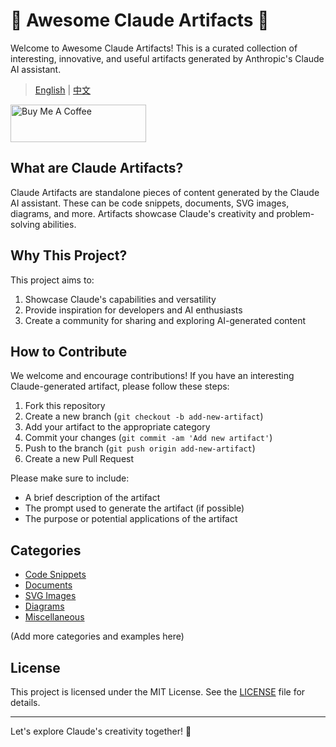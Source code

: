 # 👋 Awesome Claude Artifacts 🌟

Welcome to Awesome Claude Artifacts! This is a curated collection of interesting, innovative, and useful artifacts generated by Anthropic's Claude AI assistant.


> [English](https://github.com/NVO-2021/awesome-claude-artifacts) |  [中文](README-CN.md)

<a href="https://www.buymeacoffee.com/zrank" target="_blank"><img src="https://cdn.buymeacoffee.com/buttons/v2/default-yellow.png" alt="Buy Me A Coffee" style="height: 60px !important;width: 217px !important;" ></a>


## What are Claude Artifacts?

Claude Artifacts are standalone pieces of content generated by the Claude AI assistant. These can be code snippets, documents, SVG images, diagrams, and more. Artifacts showcase Claude's creativity and problem-solving abilities.

## Why This Project?

This project aims to:
1. Showcase Claude's capabilities and versatility
2. Provide inspiration for developers and AI enthusiasts
3. Create a community for sharing and exploring AI-generated content

## How to Contribute

We welcome and encourage contributions! If you have an interesting Claude-generated artifact, please follow these steps:

1. Fork this repository
2. Create a new branch (`git checkout -b add-new-artifact`)
3. Add your artifact to the appropriate category
4. Commit your changes (`git commit -am 'Add new artifact'`)
5. Push to the branch (`git push origin add-new-artifact`)
6. Create a new Pull Request

Please make sure to include:
- A brief description of the artifact
- The prompt used to generate the artifact (if possible)
- The purpose or potential applications of the artifact

## Categories

- [Code Snippets](#code-snippets)
- [Documents](#documents)
- [SVG Images](#svg-images)
- [Diagrams](#diagrams)
- [Miscellaneous](#miscellaneous)

(Add more categories and examples here)

## License

This project is licensed under the MIT License. See the [LICENSE](LICENSE) file for details.

---

Let's explore Claude's creativity together! 🚀
